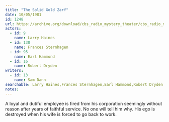```yaml
---
title: "The Solid Gold Zarf"
date: 10/05/1981
id: 1248
url: https://archive.org/download/cbs_radio_mystery_theater/cbs_radio_mystery_theater-1201-1250.zip/cbs_radio_mystery_theater-1201-1250%2Fcbsrmt_1248_the_solid_gold_zarf.mp3
actors:  
  - id: 9
    name: Larry Haines  
  - id: 138
    name: Frances Sternhagen  
  - id: 95
    name: Earl Hammond  
  - id: 16
    name: Robert Dryden
writers:  
  - id: 13
    name: Sam Dann
searchable: Larry Haines,Frances Sternhagen,Earl Hammond,Robert Dryden Sam Dann
notes:  
---
```

A loyal and dutiful employee is fired from his corporation seemingly without reason after years of faithful service. No one will tell him why. His ego is destroyed when his wife is forced to go back to work.